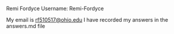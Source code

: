 Remi Fordyce 
Username: Remi-Fordyce

My email is rf510517@ohio.edu
I have recorded my answers in the answers.md file